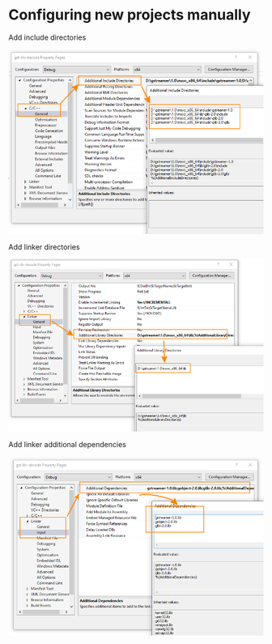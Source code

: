# Configuring new projects manually



Add include directories  

![Include](./images/vs-include.png)  


Add linker directories  

![Linker](./images/vs-linker.png)


Add linker additional dependencies  

![Additional dependencies](./images/vs-linker-dep.png)